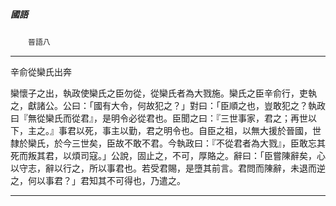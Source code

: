

##### 國語
　　`晉語八`

* * *

辛俞從欒氏出奔

欒懷子之出，執政使欒氏之臣勿從，從欒氏者為大戮施。欒氏之臣辛俞行，吏執之，獻諸公。公曰：「國有大令，何故犯之？」對曰：「臣順之也，豈敢犯之？執政曰『無從欒氏而從君』，是明令必從君也。臣聞之曰：『三世事家，君之；再世以下，主之。』事君以死，事主以勤，君之明令也。自臣之祖，以無大援於晉國，世隸於欒氏，於今三世矣，臣故不敢不君。今執政曰：『不從君者為大戮』，臣敢忘其死而叛其君，以煩司寇。」公說，固止之，不可，厚賂之。辭曰：「臣嘗陳辭矣，心以守志，辭以行之，所以事君也。若受君賜，是墮其前言。君問而陳辭，未退而逆之，何以事君？」君知其不可得也，乃遣之。

* * *

